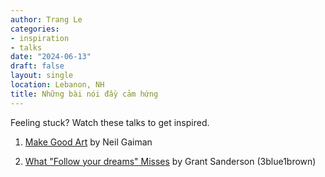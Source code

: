```yaml
---
author: Trang Le
categories:
- inspiration
- talks
date: "2024-06-13"
draft: false
layout: single
location: Lebanon, NH
title: Những bài nói đầy cảm hứng
---
```


Feeling stuck? Watch these talks to get inspired.

1. [Make Good Art](https://youtu.be/plWexCID-kA?si=A6rYUqqR9NKzYMdL) by Neil Gaiman

2. [What "Follow your dreams" Misses](https://youtu.be/W3I3kAg2J7w?si=zT4_G9wpfCbfOttm) by Grant Sanderson (3blue1brown)
